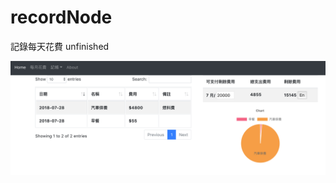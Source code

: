 # recordNode
記錄每天花費
unfinished

![image](https://github.com/neiltw/recordNode/blob/master/Screen%20Shot%202018-07-28%20at%2012.00.17%20PM.png)
